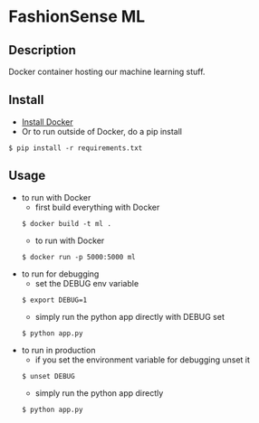 # FashionSense ML

## Description
Docker container hosting our machine learning stuff.

## Install
* [Install Docker](https://docs.docker.com/engine/installation/)
* Or to run outside of Docker, do a pip install
```
$ pip install -r requirements.txt
```

## Usage
* to run with Docker
    * first build everything with Docker
    ```
    $ docker build -t ml .
    ```
    * to run with Docker
    ```
    $ docker run -p 5000:5000 ml
    ```
* to run for debugging
    * set the DEBUG env variable
    ```
    $ export DEBUG=1
    ```
    * simply run the python app directly with DEBUG set
    ```
    $ python app.py
    ```
* to run in production
    * if you set the environment variable for debugging unset it
    ```
    $ unset DEBUG
    ```
    * simply run the python app directly
    ```
    $ python app.py
    ```
